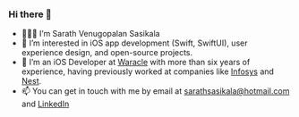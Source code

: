 ### Hi there 👋
- 👨🏻‍💻 I’m Sarath Venugopalan Sasikala
- 👀 I’m interested in iOS app development (Swift, SwiftUI), user experience design, and open-source projects.
- 🌱 I’m an iOS Developer at [Waracle](https://waracle.com) with more than six years of experience, having previously worked at companies like [Infosys](https://www.infosys.com/) and [Nest](https://nesttech.com/).
- 📫 You can get in touch with me by email at [sarathsasikala@hotmail.com](mailto:sarathsasikala@hotmail.com) and [LinkedIn](https://www.linkedin.com/in/sarath-sasikala-553790a2/)

<!---
SarathVSasikala/SarathVSasikala is a ✨ special ✨ repository because its `README.md` (this file) appears on your GitHub profile.
You can click the Preview link to take a look at your changes.
--->
